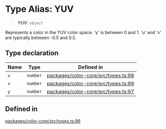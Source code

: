 # Type Alias: YUV

> **YUV**: `object`

Represents a color in the YUV color space.
'y' is between 0 and 1.
'u' and 'v' are typically between -0.5 and 0.5.

## Type declaration

| Name | Type | Defined in |
| ------ | ------ | ------ |
| `u` | `number` | [packages/color-core/src/types.ts:98](https://github.com/iamlite/color-core-mono-test/blob/d94d70fcd3b8bc32b54a8388048088ead1ff133f/packages/color-core/src/types.ts#L98) |
| `v` | `number` | [packages/color-core/src/types.ts:99](https://github.com/iamlite/color-core-mono-test/blob/d94d70fcd3b8bc32b54a8388048088ead1ff133f/packages/color-core/src/types.ts#L99) |
| `y` | `number` | [packages/color-core/src/types.ts:97](https://github.com/iamlite/color-core-mono-test/blob/d94d70fcd3b8bc32b54a8388048088ead1ff133f/packages/color-core/src/types.ts#L97) |

## Defined in

[packages/color-core/src/types.ts:96](https://github.com/iamlite/color-core-mono-test/blob/d94d70fcd3b8bc32b54a8388048088ead1ff133f/packages/color-core/src/types.ts#L96)
